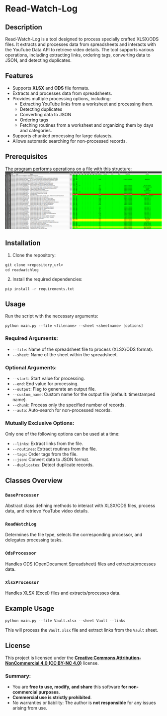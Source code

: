 # Read-Watch-Log
## Description
Read-Watch-Log is a tool designed to process specially crafted XLSX/ODS files. It extracts and processes data from spreadsheets and interacts with the YouTube Data API to retrieve video details. The tool supports various operations, including extracting links, ordering tags, converting data to JSON, and detecting duplicates.

## Features
- Supports **XLSX** and **ODS** file formats.
- Extracts and processes data from spreadsheets.
- Provides multiple processing options, including:
    - Extracting YouTube links from a 
      worksheet and processing them.
    - Detecting duplicates
    - Converting data to JSON
    - Ordering tags
    - Fetching routines from a worksheet and 
      organizing them by days and categories.
- Supports chunked processing for large datasets.
- Allows automatic searching for non-processed records.
## Prerequisites
The program performs operations on a file with this structure:
![Records file](images/records_file.png)

## Installation
1. Clone the repository:
```shell
git clone <repository_url>
cd readwatchlog
```

2. Install the required dependencies:
```shell
pip install -r requirements.txt
```
## Usage
Run the script with the necessary arguments:
```shell
python main.py --file <filename> --sheet <sheetname> [options]
```

### Required Arguments:
- `--file`: Name of the spreadsheet file to process (XLSX/ODS format).
- `--sheet`: Name of the sheet within the spreadsheet.
### Optional Arguments:
- `--start`: Start value for processing.
- `--end`: End value for processing.
- `--output`: Flag to generate an output file.
- `--custom_name`: Custom name for the output file (default: timestamped name).
- `--chunk`: Process only the specified number of records.
- `--auto`: Auto-search for non-processed records.
### Mutually Exclusive Options:
Only one of the following options can be used at a time:
- `--links`: Extract links from the file.
- `--routines`: Extract routines from the file.
- `--tags`: Order tags from the file.
- `--json`: Convert data to JSON format.
- `--duplicates`: Detect duplicate records.
## Classes Overview
### `BaseProcessor`
Abstract class defining methods to interact with XLSX/ODS files, process data, and retrieve YouTube video details.

### `ReadWatchLog`
Determines the file type, selects the corresponding processor, and delegates processing tasks.

### `OdsProcessor`
Handles ODS (OpenDocument Spreadsheet) files and extracts/processes data.

### `XlsxProcessor`
Handles XLSX (Excel) files and extracts/processes data.

## Example Usage
```shell
python main.py --file Vault.xlsx --sheet Vault --links
```

This will process the `Vault.xlsx` file and extract links from the `Vault` sheet.

## License
This project is licensed under the [**Creative Commons Attribution-NonCommercial 4.0 (CC BY-NC 4.0)**](https://creativecommons.org/licenses/by-nc/4.0/legalcode.en) license.

### Summary:
- You are **free to use, modify, and share** this software **for non-commercial purposes**.
- **Commercial use is strictly prohibited**.
- No warranties or liability: The author is **not responsible** for any issues arising from use.